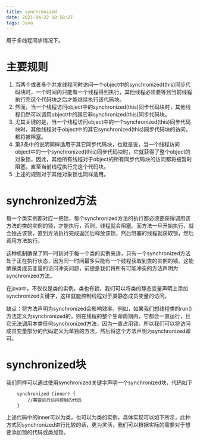 ```yaml
---
title: synchronized
date: 2021-04-22 10:58:27
tags: Java
---
```

用于多线程同步情况下。
<!--more-->
# 主要规则
1. 当两个或者多个并发线程同时访问一个object中的synchronized(this)同步代码块时，一个时间内只能有一个线程得到执行，其他线程必须要等到当前线程执行完这个代码块之后才能继续执行该代码块。
2. 然而，当一个线程访问object中的synchronized(this)同步代码块时，其他线程仍然可以调用object中的其它非synchronized(this)同步代码块。
3. 尤其关键的是，当一个线程访问object中的一个synchronized(this)同步代码块时，其他线程对于object中的其它synchronized(this)同步代码块的访问，都将被阻塞。
4. 第3条中的说明同样适用于其它同步代码块，也就是说，当一个线程访问object中的一个synchronized(this)同步代码块时，它就获得了整个object的对象锁，因此，其他所有线程对于object的所有同步代码块的访问都将被暂时阻塞，直至当前线程执行完这个代码块。
5. 上述的规则对于其他对象锁也同样适用。

# synchronized方法
每一个类实例都对应一把锁，每个synchronized方法的执行都必须要获得调用该方法的类的实例的锁，才能执行，否则，线程就会阻塞。而方法一旦开始执行，就会独占该锁，直到方法执行完成返回后释放该锁，然后阻塞的线程就获取锁，然后调用方法执行。

这种机制确保了同一时刻对于每一个类的实例来讲，只有一个synchronized方法处于正在执行状态，因为同一时间最多只能有一个线程获取到类的实例的锁。这能确保类成员变量的访问冲突问题，前提是我们将所有可能冲突的方法声明为synchronized方法。

在java中，不仅仅是类的实例，类也有锁，我们可以将类的静态变量声明上添加synchronized关键字，这样就能控制线程对于类静态成员变量的访问。

缺点：将方法声明为synchronized会影响效率。例如，如果我们想线程类的run()方法定义为synchronized的，则在线程的整个生命周期内，它都会一直运行，且它无法调用本类任何synchronized方法，因为一直占用锁。所以我们可以将访问成员变量部分的代码定义为单独的方法，然后将这个方法声明为synchronized即可。

# synchronized块

我们同样可以通过使用synchronized关键字声明一个synchronized块，代码如下
```
    synchronized (inner) {
        //需要进行访问控制的代码
    }
```
上述代码中的inner可以为类，也可以为类的实例，具体实现可以如下所示，此种方式同synchronized进行比较的话，更为灵活，我们可以根据实际的需要对于想要添加锁的代码或类加锁。